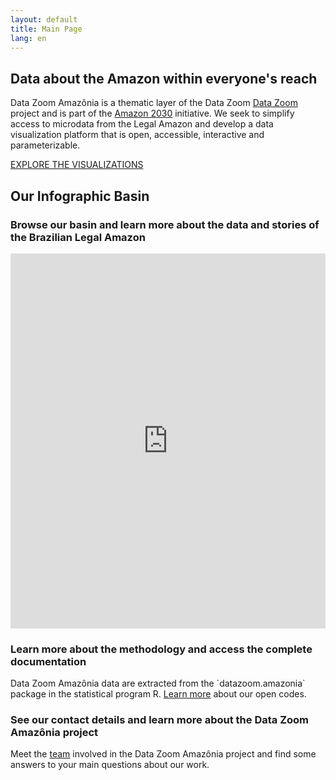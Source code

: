 ```yaml
---
layout: default
title: Main Page
lang: en
---
```


<div class="capa">
    <div class="capa-content">
        <h2>Data about the Amazon within everyone's reach</h2>
        <p>
            Data Zoom Amazônia is a thematic layer of the Data Zoom 
            <a href="https://www.econ.puc-rio.br/datazoom/index.html" style="text-decoration: underline;">Data Zoom</a> project
            and is part of the
            <a href="https://amazonia2030.org.br/project/" style="text-decoration: underline;">Amazon 2030</a> initiative.
            We seek to simplify access to microdata from the Legal Amazon and develop a data visualization platform that is open, accessible, interactive and parameterizable.
        </p>
        <a href="{{ site.baseurl }}/en/visualizacoes/" class="cta-button">EXPLORE THE VISUALIZATIONS</a>
    </div>
</div>

## Our Infographic Basin

### Browse our basin and learn more about the data and stories of the Brazilian Legal Amazon

<div class="alignfull has-no-padding shinyblock">
  <iframe class="shinyframe"  width="100%" height="600px" frameborder="0" scrolling="no" 
    src= "https://datazoompuc.github.io/basin_infographic/"  allowfullscreen="allowfullscreen">
  </iframe>
</div>

<div class="block">
    <img src="{{ site.baseurl }}/assets/img/Icone_-Doc1-2-768x1024.png" alt="">
    <div class="text-content">
        <h3>Learn more about the methodology and access the complete documentation</h3>
        <p>Data Zoom Amazônia data are extracted from the `datazoom.amazonia` package in the statistical program R. <a href="https://www.econ.puc-rio.br/datazoom/english/dz_amazonia.html" style="text-decoration: underline;">Learn more</a> about our open codes.</p>
    </div>
</div>

<div class="block">
    <div class="text-content">
        <h3>See our contact details and learn more about the Data Zoom Amazônia project</h3>
        <p>Meet the <a href="https://www.econ.puc-rio.br/datazoom/english/equipe.html" style="text-decoration: underline;">team</a> involved in the Data Zoom Amazônia project and find some answers to your main questions about our work.</p>
    </div>
    <img src="{{ site.baseurl }}/assets/img/Icone_-Doc2-1-768x1024.png" alt="">
</div>
